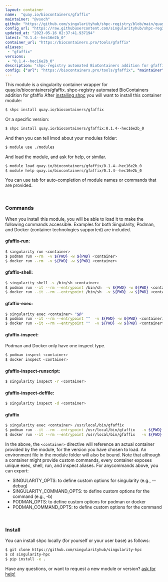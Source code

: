 ```yaml
---
layout: container
name:  "quay.io/biocontainers/gfaffix"
maintainer: "@vsoch"
github: "https://github.com/singularityhub/shpc-registry/blob/main/quay.io/biocontainers/gfaffix/container.yaml"
config_url: "https://raw.githubusercontent.com/singularityhub/shpc-registry/main/quay.io/biocontainers/gfaffix/container.yaml"
updated_at: "2023-05-16 02:37:41.937194"
latest: "0.1.4--hec16e2b_0"
container_url: "https://biocontainers.pro/tools/gfaffix"
aliases:
 - "gfaffix"
versions:
 - "0.1.4--hec16e2b_0"
description: "shpc-registry automated BioContainers addition for gfaffix"
config: {"url": "https://biocontainers.pro/tools/gfaffix", "maintainer": "@vsoch", "description": "shpc-registry automated BioContainers addition for gfaffix", "latest": {"0.1.4--hec16e2b_0": "sha256:b501573c8e52d99a2a5c2bd31386e2a7b34160e51561829c7876378cba7d4607"}, "tags": {"0.1.4--hec16e2b_0": "sha256:b501573c8e52d99a2a5c2bd31386e2a7b34160e51561829c7876378cba7d4607"}, "docker": "quay.io/biocontainers/gfaffix", "aliases": {"gfaffix": "/usr/local/bin/gfaffix"}}
---
```


This module is a singularity container wrapper for quay.io/biocontainers/gfaffix.
shpc-registry automated BioContainers addition for gfaffix
After [installing shpc](#install) you will want to install this container module:


```bash
$ shpc install quay.io/biocontainers/gfaffix
```

Or a specific version:

```bash
$ shpc install quay.io/biocontainers/gfaffix:0.1.4--hec16e2b_0
```

And then you can tell lmod about your modules folder:

```bash
$ module use ./modules
```

And load the module, and ask for help, or similar.

```bash
$ module load quay.io/biocontainers/gfaffix/0.1.4--hec16e2b_0
$ module help quay.io/biocontainers/gfaffix/0.1.4--hec16e2b_0
```

You can use tab for auto-completion of module names or commands that are provided.

<br>

### Commands

When you install this module, you will be able to load it to make the following commands accessible.
Examples for both Singularity, Podman, and Docker (container technologies supported) are included.

#### gfaffix-run:

```bash
$ singularity run <container>
$ podman run --rm  -v ${PWD} -w ${PWD} <container>
$ docker run --rm  -v ${PWD} -w ${PWD} <container>
```

#### gfaffix-shell:

```bash
$ singularity shell -s /bin/sh <container>
$ podman run --it --rm --entrypoint /bin/sh  -v ${PWD} -w ${PWD} <container>
$ docker run --it --rm --entrypoint /bin/sh  -v ${PWD} -w ${PWD} <container>
```

#### gfaffix-exec:

```bash
$ singularity exec <container> "$@"
$ podman run --it --rm --entrypoint ""  -v ${PWD} -w ${PWD} <container> "$@"
$ docker run --it --rm --entrypoint ""  -v ${PWD} -w ${PWD} <container> "$@"
```

#### gfaffix-inspect:

Podman and Docker only have one inspect type.

```bash
$ podman inspect <container>
$ docker inspect <container>
```

#### gfaffix-inspect-runscript:

```bash
$ singularity inspect -r <container>
```

#### gfaffix-inspect-deffile:

```bash
$ singularity inspect -d <container>
```


#### gfaffix

```bash
$ singularity exec <container> /usr/local/bin/gfaffix
$ podman run --it --rm --entrypoint /usr/local/bin/gfaffix   -v ${PWD} -w ${PWD} <container> -c " $@"
$ docker run --it --rm --entrypoint /usr/local/bin/gfaffix   -v ${PWD} -w ${PWD} <container> -c " $@"
```



In the above, the `<container>` directive will reference an actual container provided
by the module, for the version you have chosen to load. An environment file in the
module folder will also be bound. Note that although a container
might provide custom commands, every container exposes unique exec, shell, run, and
inspect aliases. For anycommands above, you can export:

 - SINGULARITY_OPTS: to define custom options for singularity (e.g., --debug)
 - SINGULARITY_COMMAND_OPTS: to define custom options for the command (e.g., -b)
 - PODMAN_OPTS: to define custom options for podman or docker
 - PODMAN_COMMAND_OPTS: to define custom options for the command

<br>

### Install

You can install shpc locally (for yourself or your user base) as follows:

```bash
$ git clone https://github.com/singularityhub/singularity-hpc
$ cd singularity-hpc
$ pip install -e .
```

Have any questions, or want to request a new module or version? [ask for help!](https://github.com/singularityhub/singularity-hpc/issues)
